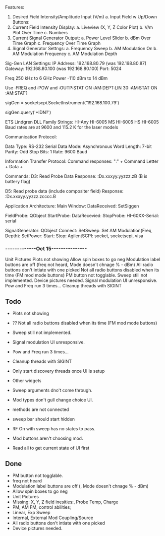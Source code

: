 Features:
1. Desired Field Intensity/Amplitude Input (V/m)
    a. Input Field w Up/Down Buttons: 
2. Current Field Intensity Display:
    a. Liveview (X, Y, Z Color Plot)
    b. V/m Plot Over Time
    c. Numbers
3. Current Signal Generator Output:
    a. Power Level Slider
    b. dBm Over Time Graph
    c. Frequency Over Time Graph
4. Signal Generator Settngs:
    a. Frequency Sweep
    b. AM Modulation On
    b. AM Modulation Frequency
    c. AM Modulation Depth

Sig-Gen LAN Settings:
IP Address: 192.168.80.79 (was 192.168.80.87)
Gateway: 192.168.80.100 (was 192.168.80.100)
Port: 5024

Freq 250 kHz to 6 GHz
Power -110 dBm to 14 dBm

Use :FREQ and :POW and :OUTP:STAT ON
:AM:DEPT:LIN 30
:AM:STAT ON
:AM:STAT?

sigGen = socketscpi.SocketInstrument('192.168.100.79')

sigGen.query('*IDN?')


ETS Lindgren DLL Family Strings:
HI-Any HI-6005 MS HI-6005 HS HI-6005
 Baud rates are at 9600 and 115.2 K for the laser models

Communication Protocol:

Data Type: RS-232 Serial
Data Mode: Asynchronous
Word Length: 7-bit
Parity: Odd
Stop Bits: 1
Rate: 9600 Baud

Information Transfer Protocol: 
Command responses:
":" + Command Letter + Data + <CR>

Commands:
D3: Read Probe Data
Response: :Dx.xxxyy.yyzzz.zB<CR> (B is battery flag)

D5: Read probe data (include compositer field)
Response: :Dx.xxxyy.yyzzz.zcccc.B<CR>

Application Architecture:
Main Window:
DataReceived:
SetSiggen

FieldProbe: QObject
StartProbe:
DataRecevied:
StopProbe:
HI-60XX-Serial: serial

SignalGenerator: QObject
Connect:
SetSweep:
Set AM Modulation(Freq, Depth):
SetPower:
Start:
Stop:
AgilentSCPI: socket, socketscpi, visa



### -------------Oct 15---------------

Unit Pictures
Plots not showing
Allow spin boxes to go neg
Modulation label buttons are off (freq not heard, Mode doesn't chnage % - dBm)
All radio buttons don't intiate with one picked
Not all radio buttons disabled when its time (FM mod mode buttons)
PM button not togglable.
Sweep still not implemented.
Device pictures needed.
Signal modulation UI unresponsive.
Pow and Freq run 3 times...
Cleanup threads with SIGINT

## Todo

- Plots not showing
- ?? Not all radio buttons disabled when its time (FM mod mode buttons)
- Sweep still not implemented.
- Signal modulation UI unresponsive.
- Pow and Freq run 3 times...
- Cleanup threads with SIGINT
- Only start discovery threads once UI is setup
- Other widgets
- Sweep arguments dno't come through. 
- Mod types don't gull change choice UI.
- methods are not connected
- sweep bar should start hidden
- RF On with sweep has no states to pass.

- Mod buttons aren't choosing mod.
- Read all to get current state of UI first


## Done

- PM button not togglable.
- freq not heard
- Modulation label buttons are off (, Mode doesn't chnage % - dBm)
- Allow spin boxes to go neg
- Unit Pictures
- Missing: X, Y, Z field inesities:, Probe Temp, Charge
- PM, AM FM, control abilities;
- Linear, Exp Sweep
- Internal, External Mod Coupling/Source
- All radio buttons don't intiate with one picked
- Device pictures needed.
